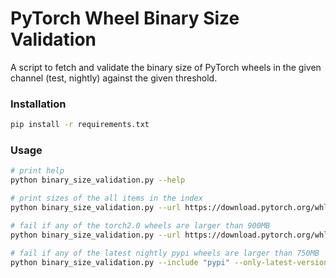 # PyTorch Wheel Binary Size Validation

A script to fetch and validate the binary size of PyTorch wheels
in the given channel (test, nightly) against the given threshold.


### Installation

```bash
pip install -r requirements.txt
```

### Usage

```bash
# print help
python binary_size_validation.py --help

# print sizes of the all items in the index
python binary_size_validation.py --url https://download.pytorch.org/whl/nightly/torch/

# fail if any of the torch2.0 wheels are larger than 900MB
python binary_size_validation.py --url https://download.pytorch.org/whl/nightly/torch/ --include "torch-2\.0"  --threshold 900

# fail if any of the latest nightly pypi wheels are larger than 750MB
python binary_size_validation.py --include "pypi" --only-latest-version --threshold 750
```

